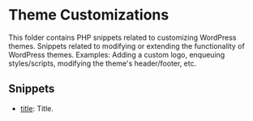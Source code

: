# Theme Customizations

This folder contains PHP snippets related to customizing WordPress themes.
Snippets related to modifying or extending the functionality of WordPress themes.
Examples: Adding a custom logo, enqueuing styles/scripts, modifying the theme's header/footer, etc.

## Snippets

- [title](title.php): Title.
